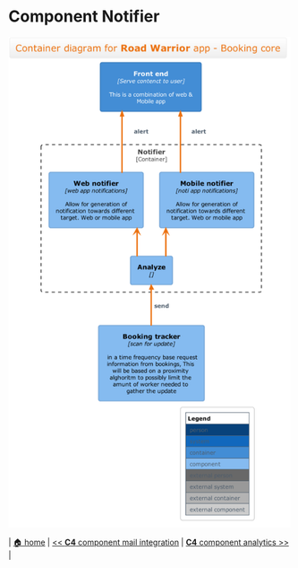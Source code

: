 # Component Notifier

![notifier](../diagrams/c4/c4-component_notifier.png)
 
| [🏠 home](../../README.md#architecture-modeling-c4) | [<< **C4** component mail integration](./component-mail-integration.md) | [**C4** component analytics >>](./component-analytics.md) |
